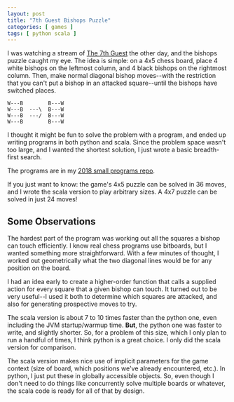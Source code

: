 ```yaml
---
layout: post
title: "7th Guest Bishops Puzzle"
categories: [ games ]
tags: [ python scala ]
---
```


I was watching a stream of [The 7th Guest][1] the other day, and the
bishops puzzle caught my eye.  The idea is simple: on a 4x5 chess board,
place 4 white bishops on the leftmost column, and 4 black bishops
on the rightmost column. Then, make normal diagonal bishop moves--with the
restriction that you can't put a bishop in an attacked square--until
the bishops have switched places.

```
W---B        B---W
W---B  ---\  B---W
W---B  ---/  B---W
W---B        B---W
```

I thought it might be fun to solve the problem with a program, and
ended up writing programs in both python and scala.  Since the problem
space wasn't too large, and I wanted the shortest solution, I just
wrote a basic breadth-first search.

The programs are in my [2018 small programs repo][2].

If you just want to know: the game's 4x5 puzzle can be solved in 36 moves,
and I wrote the scala version to play arbitrary sizes.  A 4x7 puzzle can
be solved in just 24 moves!

## Some Observations

The hardest part of the program was working out all the squares a bishop
can touch efficiently.  I know real chess programs use bitboards, but I wanted
something more straightforward.  With a few minutes of thought, I worked out
geometrically what the two diagonal lines would be for any position on the board.

I had an idea early to create a higher-order function that calls a supplied
action for every square that a given bishop can touch.  It turned out to
be very useful--I used it both to determine which squares are attacked, and
also for generating prospective moves to try.

The scala version is about 7 to 10 times faster than the python one, even including
the JVM startup/warmup time. **But**, the
python one was faster to write, and slightly shorter.  So, for a problem of this
size, which I only plan to run a handful of times, I think python is a great choice.
I only did the scala version for comparison.

The scala version makes nice use of implicit parameters for the game context (size of board,
which positions we've already encountered, etc.).  In python, I just put these in globally
accessible objects.  So, even though I don't need to do things like concurrently solve
multiple boards or whatever, the scala code is ready for all of that by design.

[1]: https://en.wikipedia.org/wiki/The_7th_Guest
[2]: https://github.com/rwtodd/small_programs_2018


